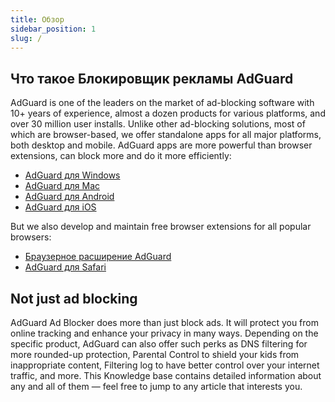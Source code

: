 ```yaml
---
title: Обзор
sidebar_position: 1
slug: /
---
```


## Что такое Блокировщик рекламы AdGuard

AdGuard is one of the leaders on the market of ad-blocking software with 10+ years of experience, almost a dozen products for various platforms, and over 30 million user installs. Unlike other ad-blocking solutions, most of which are browser-based, we offer standalone apps for all major platforms, both desktop and mobile. AdGuard apps are more powerful than browser extensions, can block more and do it more efficiently:

* [AdGuard для Windows](/adguard-for-windows/overview.md)
* [AdGuard для Mac](/adguard-for-mac/overview.md)
* [AdGuard для Android](/adguard-for-android/overview.md)
* [AdGuard для iOS](/adguard-for-ios/overview.md)

But we also develop and maintain free browser extensions for all popular browsers:

* [Браузерное расширение AdGuard](/adguard-browser-extension/overview.md)
* [AdGuard для Safari](/adguard-for-safari/overview.md)

## Not just ad blocking

AdGuard Ad Blocker does more than just block ads. It will protect you from online tracking and enhance your privacy in many ways. Depending on the specific product, AdGuard can also offer such perks as DNS filtering for more rounded-up protection, Parental Control to shield your kids from inappropriate content, Filtering log to have better control over your internet traffic, and more. This Knowledge base contains detailed information about any and all of them — feel free to jump to any article that interests you.